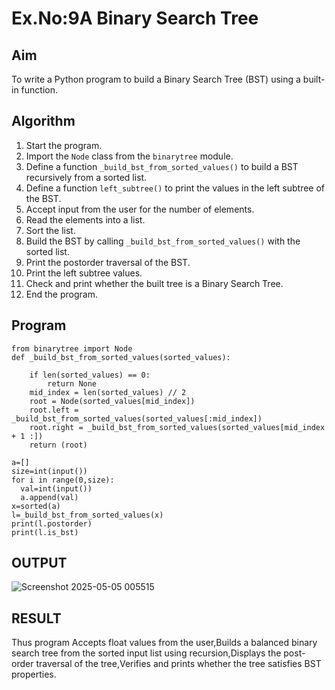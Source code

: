 # Ex.No:9A Binary Search Tree

## Aim
To write a Python program to build a Binary Search Tree (BST) using a built-in function.


## Algorithm

1. Start the program.
2. Import the `Node` class from the `binarytree` module.
3. Define a function `_build_bst_from_sorted_values()` to build a BST recursively from a sorted list.
4. Define a function `left_subtree()` to print the values in the left subtree of the BST.
5. Accept input from the user for the number of elements.
6. Read the elements into a list.
7. Sort the list.
8. Build the BST by calling `_build_bst_from_sorted_values()` with the sorted list.
9. Print the postorder traversal of the BST.
10. Print the left subtree values.
11. Check and print whether the built tree is a Binary Search Tree.
12. End the program.

## Program

```
from binarytree import Node
def _build_bst_from_sorted_values(sorted_values):
    
    if len(sorted_values) == 0:
        return None
    mid_index = len(sorted_values) // 2
    root = Node(sorted_values[mid_index])
    root.left = _build_bst_from_sorted_values(sorted_values[:mid_index])
    root.right = _build_bst_from_sorted_values(sorted_values[mid_index + 1 :])  
    return (root)

a=[]
size=int(input())
for i in range(0,size):
  val=int(input())
  a.append(val)
x=sorted(a)
l=_build_bst_from_sorted_values(x)
print(l.postorder)
print(l.is_bst)

```

## OUTPUT

![Screenshot 2025-05-05 005515](https://github.com/user-attachments/assets/6516c32b-2f28-471a-9462-0d51cdceeedb)

## RESULT
Thus program Accepts float values from the user,Builds a balanced binary search tree from the sorted input list using recursion,Displays the post-order traversal of the tree,Verifies and prints whether the tree satisfies BST properties.
